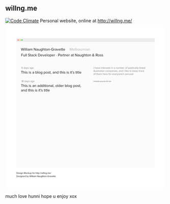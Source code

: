 ## willng.me
[![Code Climate](https://codeclimate.com/github/wngravette/willng.me/badges/gpa.svg)](https://codeclimate.com/github/wngravette/willng.me)
Personal website, online at http://willng.me/

![willng.me v2 mockup](https://raw.githubusercontent.com/wngravette/willng.me/master/designs/mock1.jpg)

much love hunni hope u enjoy xox
